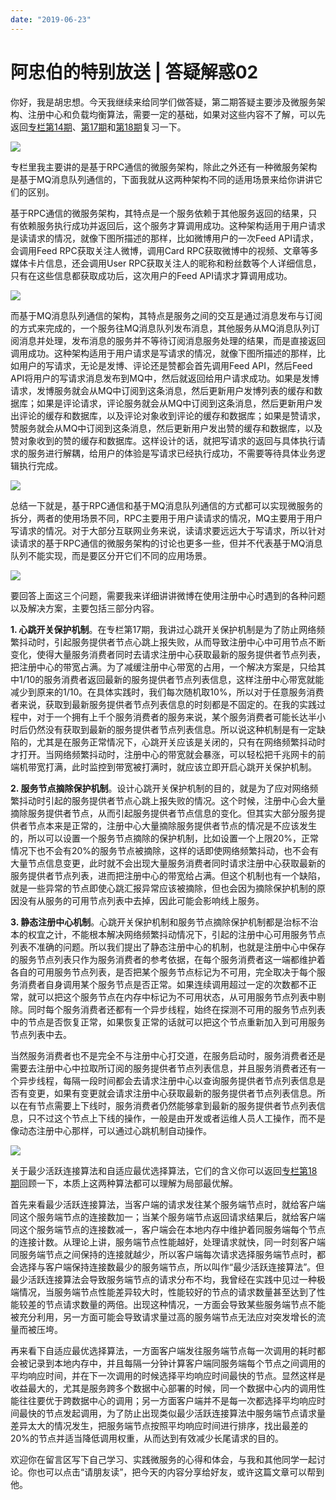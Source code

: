 ```yaml
---
date: "2019-06-23"
---  
```

      
# 阿忠伯的特别放送 | 答疑解惑02
你好，我是胡忠想。今天我继续来给同学们做答疑，第二期答疑主要涉及微服务架构、注册中心和负载均衡算法，需要一定的基础，如果对这些内容不了解，可以先返回[专栏第14期](http://time.geekbang.org/column/article/39809)、[第17期](http://time.geekbang.org/column/article/40684)和[第18期](http://time.geekbang.org/column/article/40883)复习一下。

![](./httpsstatic001geekbangorgresourceimage93d093d4e17e36d4a31c7d44507aa84bb9d0.png)

专栏里我主要讲的是基于RPC通信的微服务架构，除此之外还有一种微服务架构是基于MQ消息队列通信的，下面我就从这两种架构不同的适用场景来给你讲讲它们的区别。

基于RPC通信的微服务架构，其特点是一个服务依赖于其他服务返回的结果，只有依赖服务执行成功并返回后，这个服务才算调用成功。这种架构适用于用户请求是读请求的情况，就像下图所描述的那样，比如微博用户的一次Feed API请求，会调用Feed RPC获取关注人微博，调用Card RPC获取微博中的视频、文章等多媒体卡片信息，还会调用User RPC获取关注人的昵称和粉丝数等个人详细信息，只有在这些信息都获取成功后，这次用户的Feed API请求才算调用成功。

![](./httpsstatic001geekbangorgresourceimage5dd45d4b66935a2887ad9d79e55cebe3a0d4.png)

而基于MQ消息队列通信的架构，其特点是服务之间的交互是通过消息发布与订阅的方式来完成的，一个服务往MQ消息队列发布消息，其他服务从MQ消息队列订阅消息并处理，发布消息的服务并不等待订阅消息服务处理的结果，而是直接返回调用成功。这种架构适用于用户请求是写请求的情况，就像下图所描述的那样，比如用户的写请求，无论是发博、评论还是赞都会首先调用Feed API，然后Feed API将用户的写请求消息发布到MQ中，然后就返回给用户请求成功。如果是发博请求，发博服务就会从MQ中订阅到这条消息，然后更新用户发博列表的缓存和数据库；如果是评论请求，评论服务就会从MQ中订阅到这条消息，然后更新用户发出评论的缓存和数据库，以及评论对象收到评论的缓存和数据库；如果是赞请求，赞服务就会从MQ中订阅到这条消息，然后更新用户发出赞的缓存和数据库，以及赞对象收到的赞的缓存和数据库。这样设计的话，就把写请求的返回与具体执行请求的服务进行解耦，给用户的体验是写请求已经执行成功，不需要等待具体业务逻辑执行完成。

<!-- [[[read_end]]] -->

![](./httpsstatic001geekbangorgresourceimagece7ece4f9ddfb2f6bb6d9238c6be9fa6a77e.png)

总结一下就是，基于RPC通信和基于MQ消息队列通信的方式都可以实现微服务的拆分，两者的使用场景不同，RPC主要用于用户读请求的情况，MQ主要用于用户写请求的情况。对于大部分互联网业务来说，读请求要远远大于写请求，所以针对读请求的基于RPC通信的微服务架构的讨论也更多一些，但并不代表基于MQ消息队列不能实现，而是要区分开它们不同的应用场景。

![](./httpsstatic001geekbangorgresourceimage425b420ee09db55e76e380a8f9dbc47a6a5b.png)

要回答上面这三个问题，需要我来详细讲讲微博在使用注册中心时遇到的各种问题以及解决方案，主要包括三部分内容。

**1\. 心跳开关保护机制**。在专栏第17期，我讲过心跳开关保护机制是为了防止网络频繁抖动时，引起服务提供者节点心跳上报失败，从而导致注册中心中可用节点不断变化，使得大量服务消费者同时去请求注册中心获取最新的服务提供者节点列表，把注册中心的带宽占满。为了减缓注册中心带宽的占用，一个解决方案是，只给其中1/10的服务消费者返回最新的服务提供者节点列表信息，这样注册中心带宽就能减少到原来的1/10。在具体实践时，我们每次随机取10\%，所以对于任意服务消费者来说，获取到最新服务提供者节点列表信息的时刻都是不固定的。在我的实践过程中，对于一个拥有上千个服务消费者的服务来说，某个服务消费者可能长达半小时后仍然没有获取到最新的服务提供者节点列表信息。所以说这种机制是有一定缺陷的，尤其是在服务正常情况下，心跳开关应该是关闭的，只有在网络频繁抖动时才打开。当网络频繁抖动时，注册中心的带宽就会暴涨，可以轻松把千兆网卡的前端机带宽打满，此时监控到带宽被打满时，就应该立即开启心跳开关保护机制。

**2\. 服务节点摘除保护机制**。设计心跳开关保护机制的目的，就是为了应对网络频繁抖动时引起的服务提供者节点心跳上报失败的情况。这个时候，注册中心会大量摘除服务提供者节点，从而引起服务提供者节点信息的变化。但其实大部分服务提供者节点本来是正常的，注册中心大量摘除服务提供者节点的情况是不应该发生的，所以可以设置一个服务节点摘除的保护机制，比如设置一个上限20\%，正常情况下也不会有20\%的服务节点被摘除，这样的话即使网络频繁抖动，也不会有大量节点信息变更，此时就不会出现大量服务消费者同时请求注册中心获取最新的服务提供者节点列表，进而把注册中心的带宽给占满。但这个机制也有一个缺陷，就是一些异常的节点即使心跳汇报异常应该被摘除，但也会因为摘除保护机制的原因没有从服务的可用节点列表中去掉，因此可能会影响线上服务。

**3\. 静态注册中心机制**。心跳开关保护机制和服务节点摘除保护机制都是治标不治本的权宜之计，不能根本解决网络频繁抖动情况下，引起的注册中心可用服务节点列表不准确的问题。所以我们提出了静态注册中心的机制，也就是注册中心中保存的服务节点列表只作为服务消费者的参考依据，在每个服务消费者这一端都维护着各自的可用服务节点列表，是否把某个服务节点标记为不可用，完全取决于每个服务消费者自身调用某个服务节点是否正常。如果连续调用超过一定的次数都不正常，就可以把这个服务节点在内存中标记为不可用状态，从可用服务节点列表中剔除。同时每个服务消费者还都有一个异步线程，始终在探测不可用的服务节点列表中的节点是否恢复正常，如果恢复正常的话就可以把这个节点重新加入到可用服务节点列表中去。

当然服务消费者也不是完全不与注册中心打交道，在服务启动时，服务消费者还是需要去注册中心中拉取所订阅的服务提供者节点列表信息，并且服务消费者还有一个异步线程，每隔一段时间都会去请求注册中心以查询服务提供者节点列表信息是否有变更，如果有变更就会请求注册中心获取最新的服务提供者节点列表信息。所以在有节点需要上下线时，服务消费者仍然能够拿到最新的服务提供者节点列表信息，只不过这个节点上下线的操作，一般是由开发或者运维人员人工操作，而不是像动态注册中心那样，可以通过心跳机制自动操作。

![](./httpsstatic001geekbangorgresourceimaged24ad22ad01d93c6ba1d791ee8cc4d5a604a.png)

关于最少活跃连接算法和自适应最优选择算法，它们的含义你可以返回[专栏第18期](http://time.geekbang.org/column/article/40883)回顾一下，本质上这两种算法都可以理解为局部最优解。

首先来看最少活跃连接算法，当客户端的请求发往某个服务端节点时，就给客户端同这个服务端节点的连接数加一；当某个服务端节点返回请求结果后，就给客户端同这个服务端节点的连接数减一，客户端会在本地内存中维护着同服务端每个节点的连接计数。从理论上讲，服务端节点性能越好，处理请求就快，同一时刻客户端同服务端节点之间保持的连接就越少，所以客户端每次请求选择服务端节点时，都会选择与客户端保持连接数最少的服务端节点，所以叫作“最少活跃连接算法”。但最少活跃连接算法会导致服务端节点的请求分布不均，我曾经在实践中见过一种极端情况，当服务端节点性能差异较大时，性能较好的节点的请求数量甚至达到了性能较差的节点请求数量的两倍。出现这种情况，一方面会导致某些服务端节点不能被充分利用，另一方面可能会导致请求量过高的服务端节点无法应对突发增长的流量而被压垮。

再来看下自适应最优选择算法，一方面客户端发往服务端节点每一次调用的耗时都会被记录到本地内存中，并且每隔一分钟计算客户端同服务端每个节点之间调用的平均响应时间，并在下一次调用的时候选择平均响应时间最快的节点。显然这样是收益最大的，尤其是服务跨多个数据中心部署的时候，同一个数据中心内的调用性能往往要优于跨数据中心的调用；另一方面客户端并不是每一次都选择平均响应时间最快的节点发起调用，为了防止出现类似最少活跃连接算法中服务端节点请求量差异太大的情况发生，把服务端节点按照平均响应时间进行排序，找出最差的20\%的节点并适当降低调用权重，从而达到有效减少长尾请求的目的。

欢迎你在留言区写下自己学习、实践微服务的心得和体会，与我和其他同学一起讨论。你也可以点击“请朋友读”，把今天的内容分享给好友，或许这篇文章可以帮到他。